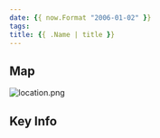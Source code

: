 ```yaml
---
date: {{ now.Format "2006-01-02" }}
tags:
title: {{ .Name | title }}
---
```


## Map

![location.png](/images/dnd/location.png)

## Key Info
